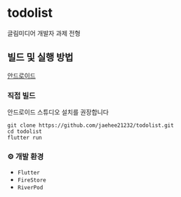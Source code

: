 # todolist

글림미디어 개발자 과제 전형

## 빌드 및 실행 방법

[안드로이드](https://github.com/jaehee21232/todolist/releases/latest/download/todolist.apk)

### 직접 빌드
안드로이드 스튜디오 설치를 권장합니다
```shell
git clone https://github.com/jaehee21232/todolist.git
cd todolist
flutter run
```


### ⚙️ 개발 환경
  - `Flutter`
  - `FireStore`
  - `RiverPod`
